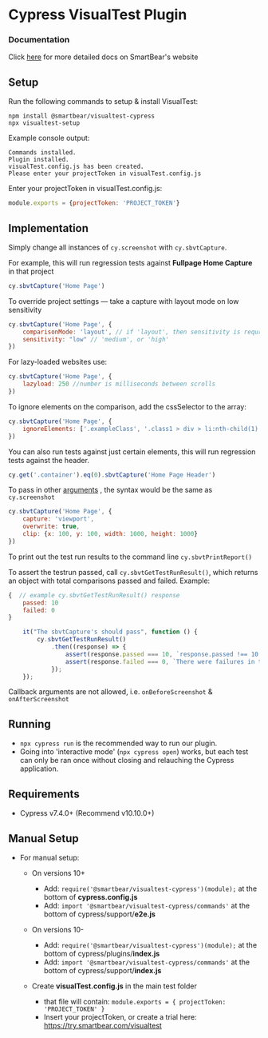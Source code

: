 # Cypress VisualTest Plugin

### Documentation

Click [here](https://support.smartbear.com/visualtest/docs/en/software-development-kits--sdks-/cypress-sdk.html) for more detailed docs on SmartBear's website

## Setup

Run the following commands to setup & install VisualTest:

```shell
npm install @smartbear/visualtest-cypress
npx visualtest-setup
```

Example console output:

```console
Commands installed.
Plugin installed.
visualTest.config.js has been created.
Please enter your projectToken in visualTest.config.js
```

Enter your projectToken in visualTest.config.js:

```javascript
module.exports = {projectToken: 'PROJECT_TOKEN'}
```

## Implementation

Simply change all instances of ```cy.screenshot``` with ```cy.sbvtCapture```.

For example, this will run regression tests against **Fullpage Home Capture** in that project

```javascript
cy.sbvtCapture('Home Page')
```

To override project settings — take a capture with layout mode on low sensitivity

```javascript
cy.sbvtCapture('Home Page', {
    comparisonMode: 'layout', // if 'layout', then sensitivity is requried, OR 'detailed' with no sensitivity
    sensitivity: "low" // 'medium', or 'high'
})
```

For lazy-loaded websites use:

```javascript
cy.sbvtCapture('Home Page', {
    lazyload: 250 //number is milliseconds between scrolls 
})
```

To ignore elements on the comparison, add the cssSelector to the array:

```javascript
cy.sbvtCapture('Home Page', {
    ignoreElements: ['.exampleClass', '.class1 > div > li:nth-child(1)']
})
```

You can also run tests against just certain elements, this will run regression tests against the header.

```javascript
cy.get('.container').eq(0).sbvtCapture('Home Page Header')
```

To pass in other [arguments](https://docs.cypress.io/api/commands/screenshot#Arguments) , the syntax would be the same as ```cy.screenshot```

```javascript
cy.sbvtCapture('Home Page', {
    capture: 'viewport',
    overwrite: true,
    clip: {x: 100, y: 100, width: 1000, height: 1000}
})
```

To print out the test run results to the command line ```cy.sbvtPrintReport()```

To assert the testrun passed, call ```cy.sbvtGetTestRunResult()```, which returns an object with total comparisons passed and failed. Example:

```javascript
{  // example cy.sbvtGetTestRunResult() response
    passed: 10
    failed: 0
}
```

```javascript
    it("The sbvtCapture's should pass", function () {
        cy.sbvtGetTestRunResult()
            .then((response) => {
                assert(response.passed === 10, `response.passed !== 10: ${JSON.stringify(response)}`);
                assert(response.failed === 0, `There were failures in the test run: ${JSON.stringify(response)}`);
            });
    });
```


Callback arguments are not allowed, i.e. ```onBeforeScreenshot``` & ```onAfterScreenshot```

## Running

- ```npx cypress run``` is the recommended way to run our plugin.
- Going into 'interactive mode' (```npx cypress open```) works, but each test can only be ran once without closing and relauching the Cypress application.

## Requirements

- Cypress v7.4.0+ (Recommend v10.10.0+)

## Manual Setup

- For manual setup:
    - On versions 10+
        - Add: ```require('@smartbear/visualtest-cypress')(module);``` at the bottom of **cypress.config.js**
        - Add: ```import '@smartbear/visualtest-cypress/commands'``` at the bottom of cypress/support/**e2e.js**

    - On versions 10-
        - Add: ```require('@smartbear/visualtest-cypress')(module);``` at the bottom of cypress/plugins/**index.js**
        - Add: ```import '@smartbear/visualtest-cypress/commands'``` at the bottom of cypress/support/**index.js**
    - Create **visualTest.config.js** in the main test folder
        - that file will contain:
          ```module.exports = { projectToken: 'PROJECT_TOKEN' }```
        - Insert your projectToken, or create a trial here: https://try.smartbear.com/visualtest
     


